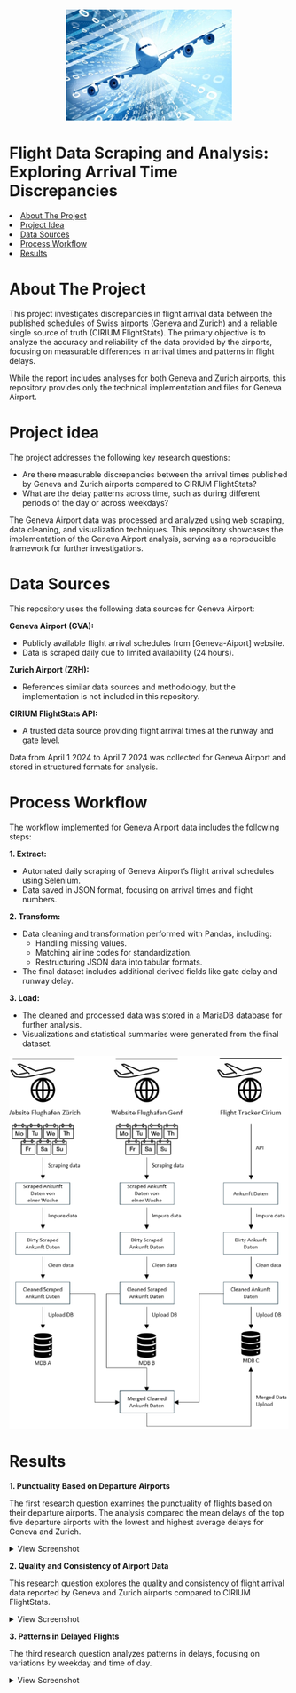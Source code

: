 <!-- This Readme file is based on the template found here: https://github.com/othneildrew/Best-README-Template/blob/main/BLANK_README.md  -->
<a id="readme-top"></a>


<!-- PROJECT LOGO -->
<br />
<div align="center">
  <a href="https://github.com/Carlomk1/swiss-real-estate-development">
    <img src="Additional\data-aeroplane-adobestock.jpg" alt="Logo" width="300" height="200">
  </a>
</div>

# Flight Data Scraping and Analysis: Exploring Arrival Time Discrepancies


<!-- TABLE OF CONTENTS -->
<li><a href="#about-the-project">About The Project</a></li>
<li><a href="#project-idea">Project Idea</a></li>
<li><a href="#data-sources">Data Sources</a></li>
<li><a href="#Process Workflow">Process Workflow</a></li>
<li><a href="#results">Results</a></li>


# About The Project
This project investigates discrepancies in flight arrival data between the published schedules of Swiss airports (Geneva and Zurich) and a reliable single source of truth (CIRIUM FlightStats). The primary objective is to analyze the accuracy and reliability of the data provided by the airports, focusing on measurable differences in arrival times and patterns in flight delays.

While the report includes analyses for both Geneva and Zurich airports, this repository provides only the technical implementation and files for Geneva Airport.

# Project idea
The project addresses the following key research questions:

- Are there measurable discrepancies between the arrival times published by Geneva and Zurich airports compared to CIRIUM FlightStats?
- What are the delay patterns across time, such as during different periods of the day or across weekdays?

The Geneva Airport data was processed and analyzed using web scraping, data cleaning, and visualization techniques. 
This repository showcases the implementation of the Geneva Airport analysis, serving as a reproducible framework for further investigations.

# Data Sources
This repository uses the following data sources for Geneva Airport:

**Geneva Airport (GVA):**
- Publicly available flight arrival schedules from [Geneva-Aiport] website.
- Data is scraped daily due to limited availability (24 hours).

**Zurich Airport (ZRH):**
- References similar data sources and methodology, but the implementation is not included in this repository.

**CIRIUM FlightStats API:**
- A trusted data source providing flight arrival times at the runway and gate level.

Data from April 1 2024 to April 7 2024 was collected for Geneva Airport and stored in structured formats for analysis.


# Process Workflow
The workflow implemented for Geneva Airport data includes the following steps:

**1. Extract:**
- Automated daily scraping of Geneva Airport’s flight arrival schedules using Selenium.
- Data saved in JSON format, focusing on arrival times and flight numbers.

**2. Transform:**
- Data cleaning and transformation performed with Pandas, including:
    - Handling missing values.
    - Matching airline codes for standardization.
    - Restructuring JSON data into tabular formats.
- The final dataset includes additional derived fields like gate delay and runway delay.


**3. Load:**
- The cleaned and processed data was stored in a MariaDB database for further analysis.
- Visualizations and statistical summaries were generated from the final dataset.

![Process](Additional/Process-workflow.png)

# Results
**1. Punctuality Based on Departure Airports**

The first research question examines the punctuality of flights based on their departure airports. 
The analysis compared the mean delays of the top five departure airports with the lowest and highest average delays for Geneva and Zurich.

<details>
  <summary>View Screenshot</summary>
  
  - **Geneva Airport**:
    - No clear patterns emerged among specific departure airports.
    - High-traffic destinations such as Paris (CDG) and Lisbon (LIS) reported higher average delays.
  - **Zurich Airport**:
    - U.S. destinations like Miami (MIA), Washington (IAD), and New York (JFK) had the lowest average delays, likely influenced by favorable jetstream conditions.
    - Dubai (DXB) exhibited significant delays, possibly due to weather or operational factors.

  ![Punctuality by Departure Airports](Additional\punctuality_departure_airports.png)

</details>


**2. Quality and Consistency of Airport Data**

This research question explores the quality and consistency of flight arrival data reported by Geneva and Zurich airports compared to CIRIUM FlightStats.

<details>
  <summary>View Screenshot</summary>
  
  - **Systematic Discrepancies**:
    - **Geneva**:
      - Runway: Underestimation of delays (slope = 0.96, intercept = -0.65 minutes).
      - Gate: Underestimation of delays (slope = 0.94, intercept = -3.35 minutes).
    - **Zurich**:
      - Runway: Overestimation of delays (slope = 0.99, intercept = 5.16 minutes).
      - Gate: Overestimation of delays (slope = 0.99, intercept = 0.21 minutes).
  
  - **Correlation Analysis**:
    - Geneva and Zurich both showed strong correlations with CIRIUM data:
      - Zurich Runway: 0.95 | Zurich Gate: 0.99
      - Geneva Runway: 0.96 | Geneva Gate: 0.94
    - While generally reliable, Geneva's gate data showed slightly lower consistency.
  
  ![Quality and Consistency](Additional\quality_consistency.png)
</details>



**3. Patterns in Delayed Flights**

The third research question analyzes patterns in delays, focusing on variations by weekday and time of day.

<details>
  <summary>View Screenshot</summary>
  
  - **Daily Patterns**:
    - Both Geneva and Zurich airports showed consistent delay distributions across weekdays, with no significant differences.
  
  - **Hourly Patterns**:
    - Morning flights had the fewest delays, while delays increased steadily throughout the day at both airports.
    - Outliers occasionally influenced the averages, such as a notable early arrival in Zurich (19 minutes ahead of schedule).
  
  ![Patterns per day in Delayed Flights](Additional\patterns_delayed_flights-daily.png)
  ![Patterns per hour in Delayed Flights](Additional\patterns_delayed_flights-hourly.png)
</details>


<!-- MARKDOWN LINKS & IMAGES -->
[Geneva-Airport]: https://www.gva.ch/de/Site/Passagers/Vols/Informations/Arrivees